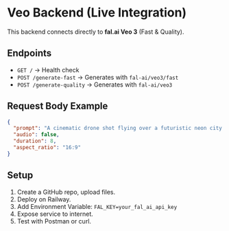 # Veo Backend (Live Integration)

This backend connects directly to **fal.ai Veo 3** (Fast & Quality).

## Endpoints
- `GET /` → Health check
- `POST /generate-fast` → Generates with `fal-ai/veo3/fast`
- `POST /generate-quality` → Generates with `fal-ai/veo3`

## Request Body Example
```json
{
  "prompt": "A cinematic drone shot flying over a futuristic neon city at night",
  "audio": false,
  "duration": 8,
  "aspect_ratio": "16:9"
}
```

## Setup
1. Create a GitHub repo, upload files.
2. Deploy on Railway.
3. Add Environment Variable: `FAL_KEY=your_fal_ai_api_key`
4. Expose service to internet.
5. Test with Postman or curl.
